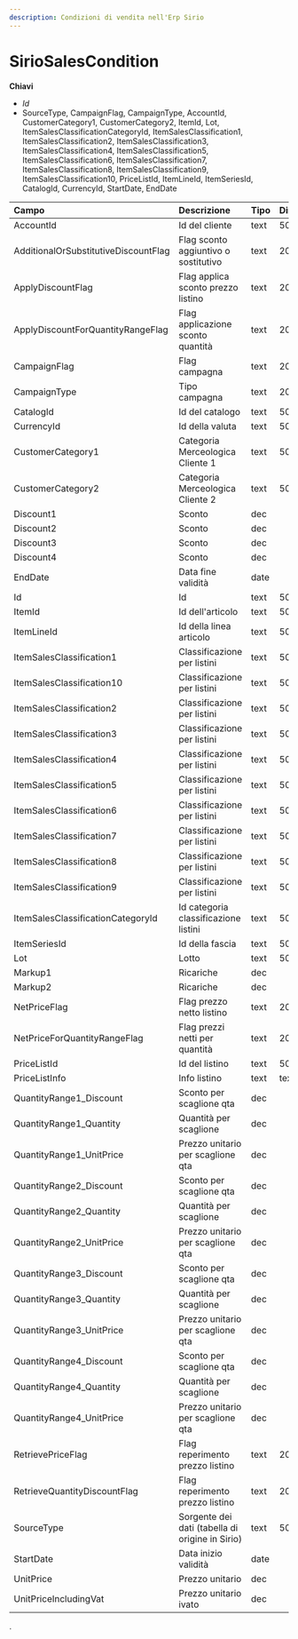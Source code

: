```yaml
---
description: Condizioni di vendita nell'Erp Sirio
---
```


# SirioSalesCondition

**Chiavi**

* _Id_
* SourceType, CampaignFlag, CampaignType, AccountId, CustomerCategory1, CustomerCategory2, ItemId, Lot, ItemSalesClassificationCategoryId, ItemSalesClassification1, ItemSalesClassification2, ItemSalesClassification3, ItemSalesClassification4, ItemSalesClassification5, ItemSalesClassification6, ItemSalesClassification7, ItemSalesClassification8, ItemSalesClassification9, ItemSalesClassification10, PriceListId, ItemLineId, ItemSeriesId, CatalogId, CurrencyId, StartDate, EndDate

| Campo | Descrizione | Tipo | Dimensione |
| :--- | :--- | :--- | :--- |
| AccountId | Id del cliente | text | 50 |
| AdditionalOrSubstitutiveDiscountFlag | Flag sconto aggiuntivo o sostitutivo | text | 20 |
| ApplyDiscountFlag | Flag applica sconto prezzo listino | text | 20 |
| ApplyDiscountForQuantityRangeFlag | Flag applicazione sconto quantità | text | 20 |
| CampaignFlag | Flag campagna | text | 20 |
| CampaignType | Tipo campagna | text | 20 |
| CatalogId | Id del catalogo | text | 50 |
| CurrencyId | Id della valuta | text | 50 |
| CustomerCategory1 | Categoria Merceologica Cliente 1 | text | 50 |
| CustomerCategory2 | Categoria Merceologica Cliente 2 | text | 50 |
| Discount1 | Sconto | dec |  |
| Discount2 | Sconto | dec |  |
| Discount3 | Sconto | dec |  |
| Discount4 | Sconto | dec |  |
| EndDate | Data fine validità | date |  |
| Id | Id | text | 50 |
| ItemId | Id dell'articolo | text | 50 |
| ItemLineId | Id della linea articolo | text | 50 |
| ItemSalesClassification1 | Classificazione per listini | text | 50 |
| ItemSalesClassification10 | Classificazione per listini | text | 50 |
| ItemSalesClassification2 | Classificazione per listini | text | 50 |
| ItemSalesClassification3 | Classificazione per listini | text | 50 |
| ItemSalesClassification4 | Classificazione per listini | text | 50 |
| ItemSalesClassification5 | Classificazione per listini | text | 50 |
| ItemSalesClassification6 | Classificazione per listini | text | 50 |
| ItemSalesClassification7 | Classificazione per listini | text | 50 |
| ItemSalesClassification8 | Classificazione per listini | text | 50 |
| ItemSalesClassification9 | Classificazione per listini | text | 50 |
| ItemSalesClassificationCategoryId | Id categoria classificazione listini | text | 50 |
| ItemSeriesId | Id della fascia | text | 50 |
| Lot | Lotto | text | 50 |
| Markup1 | Ricariche | dec |  |
| Markup2 | Ricariche | dec |  |
| NetPriceFlag | Flag prezzo netto listino | text | 20 |
| NetPriceForQuantityRangeFlag | Flag prezzi netti per quantità | text | 20 |
| PriceListId | Id del listino | text | 50 |
| PriceListInfo | Info listino | text | text |
| QuantityRange1\_Discount | Sconto per scaglione qta | dec |  |
| QuantityRange1\_Quantity | Quantità per scaglione | dec |  |
| QuantityRange1\_UnitPrice | Prezzo unitario per scaglione qta | dec |  |
| QuantityRange2\_Discount | Sconto per scaglione qta | dec |  |
| QuantityRange2\_Quantity | Quantità per scaglione | dec |  |
| QuantityRange2\_UnitPrice | Prezzo unitario per scaglione qta | dec |  |
| QuantityRange3\_Discount | Sconto per scaglione qta | dec |  |
| QuantityRange3\_Quantity | Quantità per scaglione | dec |  |
| QuantityRange3\_UnitPrice | Prezzo unitario per scaglione qta | dec |  |
| QuantityRange4\_Discount | Sconto per scaglione qta | dec |  |
| QuantityRange4\_Quantity | Quantità per scaglione | dec |  |
| QuantityRange4\_UnitPrice | Prezzo unitario per scaglione qta | dec |  |
| RetrievePriceFlag | Flag reperimento prezzo listino | text | 20 |
| RetrieveQuantityDiscountFlag | Flag reperimento prezzo listino | text | 20 |
| SourceType | Sorgente dei dati \(tabella di origine in Sirio\) | text | 50 |
| StartDate | Data inizio validità | date |  |
| UnitPrice | Prezzo unitario | dec |  |
| UnitPriceIncludingVat | Prezzo unitario ivato | dec |  |
.